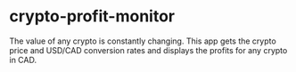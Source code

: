 # crypto-profit-monitor

The value of any crypto is constantly changing. This app gets the crypto price and USD/CAD conversion rates and displays the profits for any crypto in CAD.
